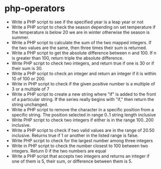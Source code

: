 # php-operators

- Write a PHP script to see if the specified year is a leap year or not
- Write a PHP script to check the season depending on set temperature if the temperature is below 20 we are in winter otherwise the season is summer.
- Write a PHP script to calculate the sum of the two mapped integers. If the two values ​​are the same, then three times their sum is returned.
- Write a PHP script to get the absolute difference between n and 100. If n is greater than 100, return triple the absolute difference.
- Write PHP script to check two integers, and return true if one is 30 or if their sum is 30.
- Write a PHP script to check an integer and return an integer if it is within 10 of 100 or 200.
- Write in PHP script to check if the given positive number is a multiple of 3 or a multiple of 7
- Write a PHP script to create a new string where "if" is added to the front of a particular string. If the series really begins with "if," then return the string unchanged.
- Write a PHP script to remove the character in a specific position from a specific string. The position selected in range 0..1 string length inclusive
- Write PHP script to check two integers if either is in the range 100..200 inclusive.
- Write a PHP script to check if two valid values ​​are in the range of 20.50 inclusive. Returns true if 1 or another in the listed range is false.
- Write PHP script to check for the largest number among three integers
- Write in PHP script to check the number closest to 100 between two integers. Return 0 if the two numbers are equal
- Write a PHP script that accepts two integers and returns an integer if one of them is 5, their sum, or difference between them is 5.
